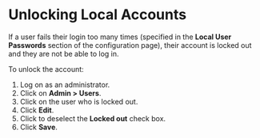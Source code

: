 [title]: # (Unlocking Local Accounts)
[tags]: # (XXX)
[priority]: # (70)

# Unlocking Local Accounts

If a user fails their login too many times (specified in the **Local User Passwords** section of the configuration page), their account is locked out and they are not be able to log in.

To unlock the account:

1. Log on as an administrator.
2. Click on **Admin > Users**.
3. Click on the user who is locked out.
4. Click **Edit**.
5. Click to deselect the **Locked out** check box.
6. Click **Save**.
